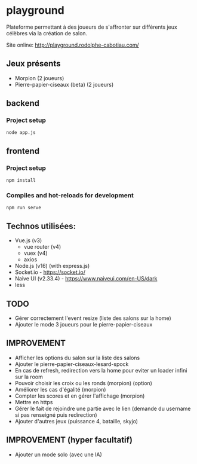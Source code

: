 # playground
Plateforme permettant à des joueurs de s'affronter sur différents jeux célèbres via la création de salon.

Site online: http://playground.rodolphe-cabotiau.com/

## Jeux présents

- Morpion (2 joueurs)
- Pierre-papier-ciseaux (beta) (2 joueurs)

## backend 

### Project setup
```
node app.js
```

## frontend

### Project setup
```
npm install
```

### Compiles and hot-reloads for development
```
npm run serve
```


## Technos utilisées:

- Vue.js (v3)
  - vue router (v4)
  - vuex (v4)
  - axios
- Node.js (v16) (with express.js)
- Socket.io - https://socket.io/
- Naive UI (v2.33.4) - https://www.naiveui.com/en-US/dark
- less

## TODO

- Gérer correctement l'event resize (liste des salons sur la home)
- Ajouter le mode 3 joueurs pour le pierre-papier-ciseaux

## IMPROVEMENT

- Afficher les options du salon sur la liste des salons
- Ajouter le pierre-papier-ciseaux-lesard-spock
- En cas de refresh, redirection vers la home pour eviter un loader infini sur la room
- Pouvoir choisir les croix ou les ronds (morpion) (option)
- Améliorer les cas d'égalité (morpion)
- Compter les scores et en gérer l'affichage (morpion)
- Mettre en https
- Gérer le fait de rejoindre une partie avec le lien (demande du username si pas renseigné puis redirection)
- Ajouter d'autres jeux (puissance 4, bataille, skyjo)

## IMPROVEMENT (hyper facultatif)

- Ajouter un mode solo (avec une IA)